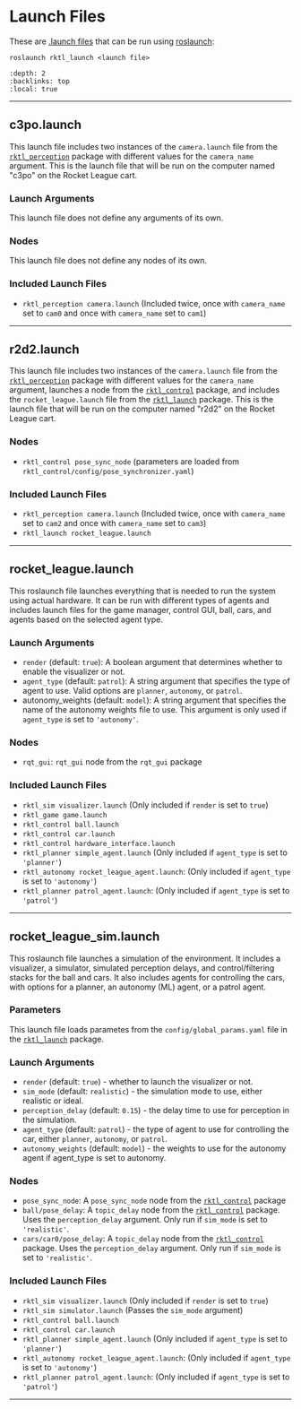 # Launch Files

These are [.launch files](https://wiki.ros.org/roslaunch/XML) that can be run
using [roslaunch](https://wiki.ros.org/roslaunch):

```shell
roslaunch rktl_launch <launch file>
```

```{contents} Launch Files in the package
:depth: 2
:backlinks: top
:local: true
```

---

## c3po.launch

This launch file includes two instances of the `camera.launch` file from the
[`rktl_perception`](../../rktl_perception/README.md) package with different
values for the `camera_name` argument. This is the launch file that will be run
on the computer named "c3po" on the Rocket League cart.

### Launch Arguments

This launch file does not define any arguments of its own.

### Nodes

This launch file does not define any nodes of its own.

### Included Launch Files

- `rktl_perception camera.launch` (Included twice, once with `camera_name` set
    to `cam0` and once with `camera_name` set to `cam1`)

---

## r2d2.launch

This launch file includes two instances of the `camera.launch` file from the
[`rktl_perception`](../../rktl_perception/README.md) package with different
values for the `camera_name` argument, launches a node from the
[`rktl_control`](../../rktl_control/README.md) package, and includes the
`rocket_league.launch` file from the [`rktl_launch`](../README.md) package.
This is the launch file that will be run on the computer named "r2d2" on the
Rocket League cart.

### Nodes

- `rktl_control pose_sync_node` (parameters are loaded from
    `rktl_control/config/pose_synchronizer.yaml`)

### Included Launch Files

- `rktl_perception camera.launch` (Included twice, once with `camera_name` set
    to `cam2` and once with `camera_name` set to `cam3`)
- `rktl_launch rocket_league.launch`

---

## rocket_league.launch

This roslaunch file launches everything that is needed to run the system using
actual hardware. It can be run with different types of agents and includes
launch files for the game manager, control GUI, ball, cars, and agents based on
the selected agent type.

### Launch Arguments

- `render` (default: `true`): A boolean argument that determines whether to
    enable the visualizer or not.
- `agent_type` (default: `patrol`): A string argument that specifies the type of
    agent to use. Valid options are `planner`, `autonomy`, or `patrol`.
- autonomy_weights (default: `model`): A string argument that specifies the name
    of the autonomy weights file to use. This argument is only used if
    `agent_type` is set to `'autonomy'`.

### Nodes

- `rqt_gui`: `rqt_gui` node from the `rqt_gui` package

### Included Launch Files

- `rktl_sim visualizer.launch` (Only included if `render` is set to `true`)
- `rktl_game game.launch`
- `rktl_control ball.launch`
- `rktl_control car.launch`
- `rktl_control hardware_interface.launch`
- `rktl_planner simple_agent.launch` (Only included if `agent_type` is set to
    `'planner'`)
- `rktl_autonomy rocket_league_agent.launch`: (Only included if `agent_type` is
    set to `'autonomy'`)
- `rktl_planner patrol_agent.launch`: (Only included if `agent_type` is set to
    `'patrol'`)

---

## rocket_league_sim.launch

This roslaunch file launches a simulation of the environment. It includes a
visualizer, a simulator, simulated perception delays, and control/filtering
stacks for the ball and cars. It also includes agents for controlling the cars,
with options for a planner, an autonomy (ML) agent, or a patrol agent.

### Parameters

This launch file loads parametes from the `config/global_params.yaml` file
in the [`rktl_launch`](../README.md) package.

### Launch Arguments

- `render` (default: `true`) - whether to launch the visualizer or not.
- `sim_mode` (default: `realistic`) - the simulation mode to use, either
    realistic or ideal.
- `perception_delay` (default: `0.15`) - the delay time to use for perception
    in the simulation.
- `agent_type` (default: `patrol`) - the type of agent to use for controlling
    the car, either `planner`, `autonomy`, or `patrol`.
- `autonomy_weights` (default: `model`) - the weights to use for the autonomy
    agent if agent_type is set to autonomy.

### Nodes

- `pose_sync_node`: A `pose_sync_node` node from the
    [`rktl_control`](../../rktl_control/README.md) package
- `ball/pose_delay`: A `topic_delay` node from the
    [`rktl_control`](../../rktl_control/README.md) package. Uses the
    `perception_delay` argument. Only run if `sim_mode` is set to `'realistic'`.
- `cars/car0/pose_delay`: A `topic_delay` node from the
    [`rktl_control`](../../rktl_control/README.md) package. Uses the
    `perception_delay` argument. Only run if `sim_mode` is set to `'realistic'`.

### Included Launch Files

- `rktl_sim visualizer.launch` (Only included if `render` is set to `true`)
- `rktl_sim simulator.launch` (Passes the `sim_mode` argument)
- `rktl_control ball.launch`
- `rktl_control car.launch`
- `rktl_planner simple_agent.launch` (Only included if `agent_type` is set to
    `'planner'`)
- `rktl_autonomy rocket_league_agent.launch`: (Only included if `agent_type` is
    set to `'autonomy'`)
- `rktl_planner patrol_agent.launch`: (Only included if `agent_type` is set to
    `'patrol'`)

---
